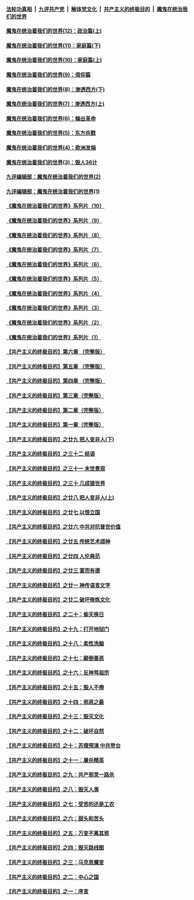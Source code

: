 

####  [法轮功真相](../../../../basic/blob/master/README.md?t=09301002) &nbsp;|&nbsp; [九评共产党](../../../../9ping.md/blob/master/README.md?t=09301002) &nbsp;|&nbsp; [解体党文化](../../../../jtdwh.md/blob/master/README.md?t=09301002)  &nbsp;|&nbsp; [共产主义的终极目的](../../../../gczydzjmd.md/blob/master/README.md?t=09301002) &nbsp;|&nbsp; [魔鬼在统治我们的世界](../../../../mgztzwmdsj.md/blob/master/README.md?t=09301002) 

#### [魔鬼在统治着我们的世界(12)：政治篇(上)](../pages/nsc422/n10444576.md?t=09301002) 

#### [魔鬼在统治着我们的世界(11)：家庭篇(下)](../pages/nsc422/n10440961.md?t=09301002) 

#### [魔鬼在统治着我们的世界(10)：家庭篇(上)](../pages/nsc422/n10435448.md?t=09301002) 

#### [魔鬼在统治着我们的世界(9)：信仰篇](../pages/nsc422/n10432159.md?t=09301002) 

#### [魔鬼在统治着我们的世界(8)：渗透西方(下)](../pages/nsc422/n10429603.md?t=09301002) 

#### [魔鬼在统治着我们的世界(7)：渗透西方(上)](../pages/nsc422/n10426013.md?t=09301002) 

#### [魔鬼在统治着我们的世界(6)：输出革命](../pages/nsc422/n10421536.md?t=09301002) 

#### [魔鬼在统治着我们的世界(5)：东方杀戮](../pages/nsc422/n10417707.md?t=09301002) 

#### [魔鬼在统治着我们的世界(4)：欧洲发端](../pages/nsc422/n10414890.md?t=09301002) 

#### [魔鬼在统治着我们的世界(3)：毁人36计](../pages/nsc422/n10411583.md?t=09301002) 

#### [九评编辑部：魔鬼在统治着我们的世界(2)](../pages/nsc422/n10410036.md?t=09301002) 

#### [九评编辑部：魔鬼在统治着我们的世界(1)](../pages/nsc422/n10406825.md?t=09301002) 

#### [《魔鬼在统治着我们的世界》系列片（10）](../pages/nsc422/n12292670.md?t=09301002) 

#### [《魔鬼在统治着我们的世界》系列片（9）](../pages/nsc422/n12290859.md?t=09301002) 

#### [《魔鬼在统治着我们的世界》系列片（8）](../pages/nsc422/n12287445.md?t=09301002) 

#### [《魔鬼在统治着我们的世界》系列片（7）](../pages/nsc422/n12283425.md?t=09301002) 

#### [《魔鬼在统治着我们的世界》系列片（6）](../pages/nsc422/n12282314.md?t=09301002) 

#### [《魔鬼在统治着我们的世界》系列片（5）](../pages/nsc422/n12281419.md?t=09301002) 

#### [《魔鬼在统治着我们的世界》系列片（4）](../pages/nsc422/n12274024.md?t=09301002) 

#### [《魔鬼在统治着我们的世界》系列片（3）](../pages/nsc422/n12271322.md?t=09301002) 

#### [《魔鬼在统治着我们的世界》系列片（2）](../pages/nsc422/n12269049.md?t=09301002) 

#### [《魔鬼在统治着我们的世界》系列片（1）](../pages/nsc422/n12267575.md?t=09301002) 

#### [【共产主义的终极目的】第六章 （完整版）](../pages/nsc422/n11428913.md?t=09301002) 

#### [【共产主义的终极目的】第五章 （完整版）](../pages/nsc422/n11428912.md?t=09301002) 

#### [【共产主义的终极目的】第四章 （完整版）](../pages/nsc422/n11428907.md?t=09301002) 

#### [【共产主义的终极目的】第三章（完整版）](../pages/nsc422/n11428848.md?t=09301002) 

#### [【共产主义的终极目的】第二章（完整版）](../pages/nsc422/n11428831.md?t=09301002) 

#### [【共产主义的终极目的】第一章（完整版）](../pages/nsc422/n11417651.md?t=09301002) 

#### [【共产主义的终极目的】之廿九 把人变非人(下)](../pages/nsc422/n11344140.md?t=09301002) 

#### [【共产主义的终极目的】之三十二 结语](../pages/nsc422/n11360535.md?t=09301002) 

#### [【共产主义的终极目的】之三十一 末世景观](../pages/nsc422/n11351129.md?t=09301002) 

#### [【共产主义的终极目的】之三十 几成狼世界](../pages/nsc422/n11348280.md?t=09301002) 

#### [【共产主义的终极目的】之廿八 把人变非人(上)](../pages/nsc422/n11340492.md?t=09301002) 

#### [【共产主义的终极目的】之廿七 以恨立国](../pages/nsc422/n11336944.md?t=09301002) 

#### [【共产主义的终极目的】之廿六 中共对抗普世价值](../pages/nsc422/n11324785.md?t=09301002) 

#### [【共产主义的终极目的】之廿五 传统艺术颂神](../pages/nsc422/n11296396.md?t=09301002) 

#### [【共产主义的终极目的】之廿四 人伦典范](../pages/nsc422/n11296397.md?t=09301002) 

#### [【共产主义的终极目的】之廿三 富而有德](../pages/nsc422/n11283598.md?t=09301002) 

#### [【共产主义的终极目的】之廿一 神传语言文字](../pages/nsc422/n11263265.md?t=09301002) 

#### [【共产主义的终极目的】之廿二 破坏修炼文化](../pages/nsc422/n11245728.md?t=09301002) 

#### [【共产主义的终极目的】之二十：偷天换日](../pages/nsc422/n11238846.md?t=09301002) 

#### [【共产主义的终极目的】之十九：打开地狱门](../pages/nsc422/n11206376.md?t=09301002) 

#### [【共产主义的终极目的】之十八：柔性洗脑](../pages/nsc422/n11199994.md?t=09301002) 

#### [【共产主义的终极目的】之十七：颠倒善恶](../pages/nsc422/n11179782.md?t=09301002) 

#### [【共产主义的终极目的】之十六：反神骂祖宗](../pages/nsc422/n11166798.md?t=09301002) 

#### [【共产主义的终极目的】之十五：毁人不倦](../pages/nsc422/n11166792.md?t=09301002) 

#### [【共产主义的终极目的】之十四：邪恶之最](../pages/nsc422/n11150249.md?t=09301002) 

#### [【共产主义的终极目的】之十三：毁灭文化](../pages/nsc422/n11135227.md?t=09301002) 

#### [【共产主义的终极目的】之十二：破坏自然](../pages/nsc422/n11135214.md?t=09301002) 

#### [【共产主义的终极目的】之十：苏俄预演 中共登台](../pages/nsc422/n11118424.md?t=09301002) 

#### [【共产主义的终极目的】之十一：屠杀精英](../pages/nsc422/n11118442.md?t=09301002) 

#### [【共产主义的终极目的】之九：共产邪灵一路杀](../pages/nsc422/n11114139.md?t=09301002) 

#### [【共产主义的终极目的】之八：毁灭人类](../pages/nsc422/n11108503.md?t=09301002) 

#### [【共产主义的终极目的】之七：受苦的还是工农](../pages/nsc422/n11101809.md?t=09301002) 

#### [【共产主义的终极目的】之六：甜头和苦头](../pages/nsc422/n11096971.md?t=09301002) 

#### [【共产主义的终极目的】之五：万变不离其邪](../pages/nsc422/n11091285.md?t=09301002) 

#### [【共产主义的终极目的】之四：毁灭路线图](../pages/nsc422/n11086284.md?t=09301002) 

#### [【共产主义的终极目的】之三：马克思魔变](../pages/nsc422/n11061941.md?t=09301002) 

#### [【共产主义的终极目的】之二：中心之国](../pages/nsc422/n11047728.md?t=09301002) 

#### [【共产主义的终极目的】之一：序言](../pages/nsc422/n11086077.md?t=09301002) 

